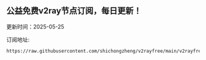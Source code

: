 ## 公益免费v2ray节点订阅，每日更新！
更新时间：2025-05-25

订阅地址:
```
https://raw.githubusercontent.com/shichongzheng/v2rayfree/main/v2rayfree
```
